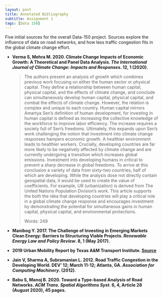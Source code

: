 ```yaml
---
layout: post
title: Annotated Bibliography
subtitle: Assignment 1
tags: [Data 150]
---
```


Five initial sources for the overall Data-150 project. Sources explore the influence of data on road networks, and how less traffic congestion fits in the global climate change effort.

* **Verma S, Mehra M. 2020. Climate Change Impacts of Economic Growth: A Theoretical and Panel Data Analysis. *The International Journal of Climate Change: Impacts and Responses*. 12, 1 (2020).**

    > The authors present an analysis of growth which combines previous work focusing on either the human sector or physical capital. They define a relationship between human capital, physical capital, and the effects of climate change, and conclude can simultaneously develop human capital, physical capital, and combat the effects of climate change. However, the relation is complex and unique to each country. Human capital mirrors Amartya Sen’s definition of human development, for investing in human capital is defined as increasing the collective knowledge of the workforce to improve labor efficiency. The increase requires a society full of Sen’s freedoms. Ultimately, this expands upon Sen’s work challenging the notion that investment into climate change responses hampers economic growth. A healthier environment leads to healthier workers. Crucially, developing countries are far more likely to be negatively affected by climate change and are currently undergoing a transition which increases global emissions. Investment into developing humans in critical to prevent a sharp decrease in global freedoms. To arrive at this conclusion a variety of data from sixty-two countries, half of which are developing. While the analysis dose not directly contain geospatial data, it would be used to create the value of coefficients. For example, UR (urbanization) is derived from The United Nations Population Division’s work. This article supports the both the idea that developing countries will play a critical role in a global climate change response and encourages investment by demonstrating the potential for simultaneous gains in human capital, physical capital, and environmental protections.
    >
    > Words: 249

* **Manibog Y. 2017. The Challenge of Investing in Emerging Markets Clean Energy: Barriers to Structuring Viable Projects. *Renewable Energy Law and Policy Review*. 8, 1 (May 2017).**

*  **2019 Urban Mobility Report by Texas A&M Transport Institute. [Source](https://mobility.tamu.edu/umr/)**

* **Jain V, Sharma A, Subramanian L. 2012. Road Traffic Congestion in the Developing World. DEV’ 12; March 11-12; Atlanta, GA. *Association for Computing Machinery*. (2012).**

* **Babu S, Manoj B. 2020. Toward a Type-based Analysis of Road Networks. *ACM Trans. Spatial Algorithms Syst*. 6, 4, Article 28 (August 2020), 45 pages.**
